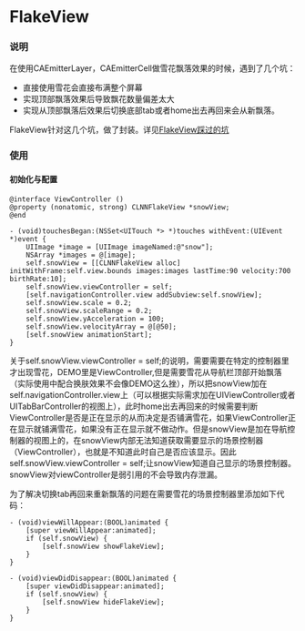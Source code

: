 # FlakeView

### 说明

在使用CAEmitterLayer，CAEmitterCell做雪花飘落效果的时候，遇到了几个坑： 

* 直接使用雪花会直接布满整个屏幕 
* 实现顶部飘落效果后导致飘花数量偏差太大   
* 实现从顶部飘落后效果后切换底部tab或者home出去再回来会从新飘落。

FlakeView针对这几个坑，做了封装。详见[FlakeView踩过的坑](./FlakeView/FlakeView踩过的坑.md)

### 使用

#### 初始化与配置

````
@interface ViewController ()
@property (nonatomic, strong) CLNNFlakeView *snowView;
@end

- (void)touchesBegan:(NSSet<UITouch *> *)touches withEvent:(UIEvent *)event {
    UIImage *image = [UIImage imageNamed:@"snow"];
    NSArray *images = @[image];
    self.snowView = [[CLNNFlakeView alloc] initWithFrame:self.view.bounds images:images lastTime:90 velocity:700 birthRate:10];
    self.snowView.viewController = self;
    [self.navigationController.view addSubview:self.snowView];
    self.snowView.scale = 0.2;
    self.snowView.scaleRange = 0.2;
    self.snowView.yAcceleration = 100;
    self.snowView.velocityArray = @[@50];
    [self.snowView animationStart];
}
````

关于self.snowView.viewController = self;的说明，需要需要在特定的控制器里才出现雪花，DEMO里是ViewController,但是需要雪花从导航栏顶部开始飘落（实际使用中配合换肤效果不会像DEMO这么挫），所以把snowView加在self.navigationController.view上（可以根据实际需求加在UIViewController或者UITabBarController的视图上），此时home出去再回来的时候需要判断ViewController是否是正在显示的从而决定是否铺满雪花，如果ViewController正在显示就铺满雪花，如果没有正在显示就不做动作。但是snowView是加在导航控制器的视图上的，在snowView内部无法知道获取需要显示的场景控制器（ViewController），也就是不知道此时自己是否应该显示。因此self.snowView.viewController = self;让snowView知道自己显示的场景控制器。snowView对viewController是弱引用的不会导致内存泄漏。

为了解决切换tab再回来重新飘落的问题在需要雪花的场景控制器里添加如下代码：

````
- (void)viewWillAppear:(BOOL)animated {
    [super viewWillAppear:animated];
    if (self.snowView) {
        [self.snowView showFlakeView];
    }
}

- (void)viewDidDisappear:(BOOL)animated {
    [super viewDidDisappear:animated];
    if (self.snowView) {
        [self.snowView hideFlakeView];
    }
}
````



